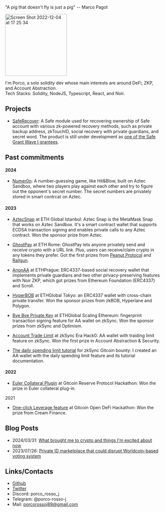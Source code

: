"A pig that doesn't fly is just a pig" -- Marco Pagot

<img width="200" alt="Screen Shot 2022-12-04 at 17 25 34" src="https://user-images.githubusercontent.com/88586592/233834908-dea251cc-72a9-4cb4-a984-3eb03d160629.png">

I'm Porco, a solo solidity dev whose main interests are around DeFi, ZKP, and Account Abstraction.  
Tech Stacks: Solidity, NodeJS, Typescript, React, and Noir.

## Projects

- [SafeRecover](https://github.com/porco-rosso-j/safe-recovery-noir): A Safe module used for recovering ownership of Safe account with various zk-powered recovery methods, such as private backup address, zkTouchID, social recovery with private guardians, and secret word. The product is still under development as [one of the Safe Grant Wave I grantees](https://safe.mirror.xyz/dM9OXAQe_700TbCMqyi7K2facdaLYvfCh3Th1jCb7hg).

## Past commitments

#### 2024

- [Numer0n](https://github.com/porco-rosso-j/aztec-numer0n): A number-guessing game, like Hit&Blow, built on Aztec Sandbox, where two players play against each other and try to figure out the opponent's secret number. The secret numbers are privately stored in smart contrcat on Aztec.

#### 2023

- [AztecSnap](https://github.com/porco-rosso-j/aztec-snap) at ETH Global Istanbul: Aztec Snap is the MetaMask Snap that works on Aztec Sandbox. It's a smart contract wallet that supports ECDSA transaction signing and enables private calls to any Aztec contract. Won the sponsor prize from Aztec.

- [GhostPay](https://github.com/porco-rosso-j/eth-rome-2023) at ETH Rome: GhostPay lets anyone privately send and receive crypto with a URL link. Plus, users can receive/claim crypto in any tokens they prefer. Got the first prizes from [Peanut Protocol](https://peanut.to/) and [Railgun](https://www.railgun.org/).

- [AnonAA](https://github.com/porco-rosso-j/zk-ecdsAA) at ETHPrague: ERC4337-based social recovery wallet that implements private guardians and two other privacy-preserving features with Noir ZKP, which got prizes from Ethereum Foundation (ERC4337) and Scroll.

- [HyperBOB](https://ethglobal.com/showcase/hyperbob-fz6rz) at ETHGlobal Tokyo: an ERC4337 wallet with cross-chain private transfer. Won the sponsor prizes from zkBOB, Hyperlane and Polygon.

- [Bye Bye Private Key](https://ethglobal.com/showcase/bye-bye-private-key-wm3aa) at ETHGlobal Scaling Ethereum: fingerprint transaction signing feature for AA wallet on zkSync. Won the sponsor prizes from zkSync and Optimism.

- [Account Trade Limit](https://app.buidlbox.io/projects/nongaswap) at zkSync Era Hack0: AA wallet with traiding limit feature on zkSync. Won the first prize in Account Abstraction & Security.

- [The daily spending limit tutorial](https://era.zksync.io/docs/dev/tutorials/aa-daily-spend-limit.html) for zkSync Gitcoin bounty: I created an AA wallet with the daily spending limit feature and its tutorial documentation.

#### 2022

- [Euler Collateral Plugin](https://bounties.gitcoin.co/hackathon/reserve-launch/projects/17467/euler-collateral-plugin) at Gitcoin Reserve Protocol Hackathon: Won the prize in Euler collateral plug-in.

2021

- [One-click Leverage feature](https://github.com/OneClickLeverage/Cream-Leverage-Contract) at Gitcoin Open DeFi Hackathon: Won the prize from Cream Finance.

## Blog Posts

- 2024/03/31: [What brought me to crypto and things I'm excited about now](https://mirror.xyz/porco-rosso.eth/ghsq7-AiY_mMJ-tVnWMDMKAc3nByeyfNIHhhOFfUUyQ)
- 2023/07/26: [Private ID marketplace that could disrupt Worldcoin-based voting system](https://mirror.xyz/0x80151bf49E99Ea094C15dF208281C096f02E737C/WHu7CmIBQ7uI9ntNvU4qw56bL5KS4f25WCsjrXkiUNo)

## Links/Contacts

- [Github](https://github.com/porco-rosso-j)
- [Twitter](https://twitter.com/porco_rosso_j)
- Discord: porco_rosso_j
- Telegram: @porco-rosso-j
- Mail: porcorossoj89@gmail.com
